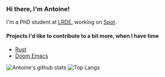 ### Hi there, I'm Antoine!

I'm a PhD student at [LRDE](https://lrde.epita.fr), working on [Spot](https://spot.lrde.epita.fr).

#### Projects I'd like to contribute to a bit more, when I have time

- [Rust](https://github.com/rust-lang/rust)
- [Doom Emacs](https://github.com/hlissner/doom-emacs)

![Antoine's github stats](https://github-readme-stats.vercel.app/api?username=alarsyo&hide_border=true)
![Top Langs](https://github-readme-stats.vercel.app/api/top-langs/?username=alarsyo&hide=css,html&layout=compact)

<!--
**alarsyo/alarsyo** is a ✨ _special_ ✨ repository because its `README.md` (this file) appears on your GitHub profile.

Here are some ideas to get you started:

- 🔭 I’m currently working on ...
- 🌱 I’m currently learning ...
- 👯 I’m looking to collaborate on ...
- 🤔 I’m looking for help with ...
- 💬 Ask me about ...
- 📫 How to reach me: ...
- 😄 Pronouns: ...
- ⚡ Fun fact: ...
-->
